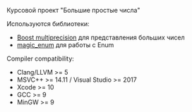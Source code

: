 Курсовой проект "Большие простые числа"

Используются библиотеки:

* [Boost multiprecision](https://github.com/boostorg/multiprecision.git) для представления больших чисел
* [magic_enum](https://github.com/Neargye/magic_enum) для работы с Enum

Compiler compatibility:
* Clang/LLVM >= 5
* MSVC++ >= 14.11 / Visual Studio >= 2017
* Xcode >= 10
* GCC >= 9
* MinGW >= 9
